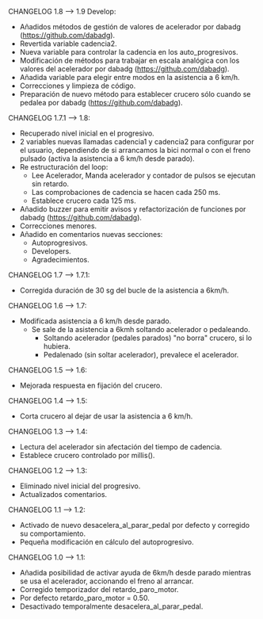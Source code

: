 CHANGELOG 1.8 --> 1.9 Develop:
- Añadidos métodos de gestión de valores de acelerador por dabadg (https://github.com/dabadg).
- Revertida variable cadencia2.
- Nueva variable para controlar la cadencia en los auto_progresivos.
- Modificación de métodos para trabajar en escala analógica con los valores del acelerador por dabadg (https://github.com/dabadg).
- Añadida variable para elegir entre modos en la asistencia a 6 km/h.
- Correcciones y limpieza de código.
- Preparación de nuevo método para establecer crucero sólo cuando se pedalea por dabadg (https://github.com/dabadg).

CHANGELOG 1.7.1 --> 1.8:
- Recuperado nivel inicial en el progresivo.
- 2 variables nuevas llamadas cadencia1 y cadencia2 para configurar por el usuario, dependiendo de si arrancamos la bici normal o con el freno pulsado (activa la asistencia a 6 km/h desde parado).
- Re estructuración del loop:
  - Lee Acelerador, Manda acelerador y contador de pulsos se ejecutan sin retardo.
  - Las comprobaciones de cadencia se hacen cada 250 ms.
  - Establece crucero cada 125 ms.
- Añadido buzzer para emitir avisos y refactorización de funciones por dabadg (https://github.com/dabadg).
- Correcciones menores.
- Añadido en comentarios nuevas secciones:
  - Autoprogresivos.
  - Developers.
  - Agradecimientos.

CHANGELOG 1.7 --> 1.7.1:
- Corregida duración de 30 sg del bucle de la asistencia a 6km/h.

CHANGELOG 1.6 --> 1.7:
- Modificada asistencia a 6 km/h desde parado.
  - Se sale de la asistencia a 6kmh soltando acelerador o pedaleando.
    - Soltando acelerador (pedales parados) "no borra" crucero, si lo hubiera.
    - Pedalenado (sin soltar acelerador), prevalece el acelerador. 

CHANGELOG 1.5 --> 1.6:
- Mejorada respuesta en fijación del crucero.

CHANGELOG 1.4 --> 1.5:
- Corta crucero al dejar de usar la asistencia a 6 km/h.

CHANGELOG 1.3 --> 1.4:
- Lectura del acelerador sin afectación del tiempo de cadencia.
- Establece crucero controlado por millis().

CHANGELOG 1.2 --> 1.3:
- Eliminado nivel inicial del progresivo.
- Actualizados comentarios.

CHANGELOG 1.1 --> 1.2:
- Activado de nuevo desacelera_al_parar_pedal por defecto y corregido su comportamiento.
- Pequeña modificación en cálculo del autoprogresivo.

CHANGELOG 1.0 --> 1.1:
- Añadida posibilidad de activar ayuda de 6km/h desde parado mientras se usa el acelerador, accionando el freno al arrancar.
- Corregido temporizador del retardo_paro_motor.
- Por defecto retardo_paro_motor = 0.50.
- Desactivado temporalmente desacelera_al_parar_pedal.
